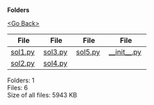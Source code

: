 **Folders**

[&lt;Go Back&gt;](../right.html)

<table><thead><tr class="header"><th><strong>File</strong></th><th><strong>File</strong></th><th><strong>File</strong></th><th><strong>File</strong></th></tr></thead><tbody><tr class="odd"><td><a href="sol1.py">sol1.py</a> </td><td><a href="sol3.py">sol3.py</a> </td><td><a href="sol5.py">sol5.py</a> </td><td><a href="__init__.py">__init__.py</a> </td></tr><tr class="even"><td><a href="sol2.py">sol2.py</a> </td><td><a href="sol4.py">sol4.py</a> </td><td></td><td></td></tr></tbody></table>

Folders: 1  
Files: 6  
Size of all files: 5943 KB
